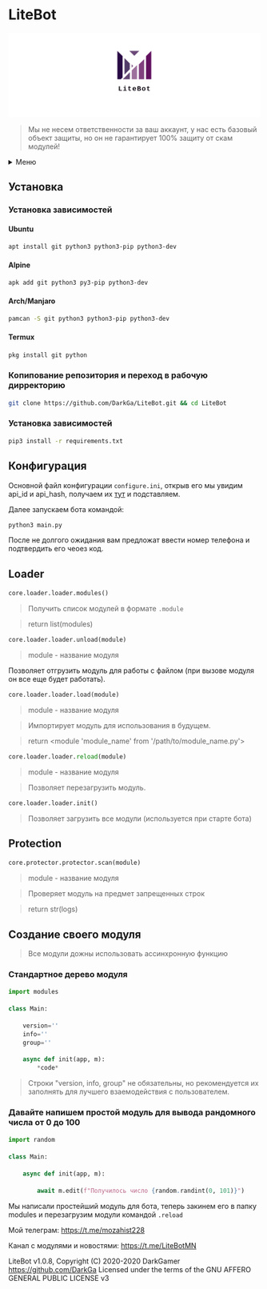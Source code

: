 # LiteBot

![banner](banner/twitter_header_photo_2.png)

> Мы не несем ответственности за ваш аккаунт, у нас есть базовый объект защиты, но он не гарантирует 100% защиту от скам модулей!

<details markdown='1'><summary>Меню</summary>

[Установка](#установка)

[Конфигурация](#конфигурация)
<details markdown='1'><summary>Документация</summary>

[Loader](#loader)

[Protection](#protection)

[Создание своего модуля](#создание-своего-модуля)
</details>

</details>

## Установка


### Установка зависимостей

#### Ubuntu
```bash
apt install git python3 python3-pip python3-dev
```

#### Alpine
```bash
apk add git python3 py3-pip python3-dev
```

#### Arch/Manjaro
```bash
pamcan -S git python3 python3-pip python3-dev
```

#### Termux
```bash
pkg install git python
```

### Копипование репозитория и переход в рабочую дирректорию
```bash
git clone https://github.com/DarkGa/LiteBot.git && cd LiteBot
```

### Установка зависимостей
```bash
pip3 install -r requirements.txt
```

## Конфигурация

Основной файл конфигурации `configure.ini`, открыв его мы увидим api_id и api_hash, получаем их [тут](https://my.telegram.org) и подставляем.

Далее запускаем бота командой:
```bash
python3 main.py
```

После не долгого ожидания вам предложат ввести номер телефона и подтвердить его чеоез код.

## Loader

```python
core.loader.loader.modules()
```

> Получить список модулей в формате `.module`

> return list(modules)

```python
core.loader.loader.unload(module)
```
> module - название модуля 

Позволяет отгрузить модуль для работы с файлом (при вызове модуля он все еще будет работать).

```python
core.loader.loader.load(module)
```
> module - название модуля 

> Импортирует модуль для использования в будущем.

> return <module 'module_name' from '/path/to/module_name.py'>

```python
core.loader.loader.reload(module)
```
> module - название модуля 

> Позволяет перезагрузить модуль.

```python
core.loader.loader.init()
```

> Позволяет загрузить все модули (используется при старте бота)

## Protection

```python
core.protector.protector.scan(module)
```
> module - название модуля 

> Проверяет модуль на предмет запрещенных строк

> return str(logs)

## Создание своего модуля

> Все модули дожны использовать ассинхронную функцию 

### Стандартное дерево модуля
```python
import modules

class Main:

	version=''
	info=''
	group=''

	async def init(app, m):
		*code*
```
> Строки "version, info, group" не обязательны, но рекомендуется их заполнять для лучшего взаемодействия с пользователем.

### Давайте напишем простой модуль для вывода рандомного числа от 0 до 100

```python
import random

class Main:
	
	async def init(app, m):
		
		await m.edit(f"Получилось число {random.randint(0, 101)}")
```

Мы написали простейший модуль для бота, теперь закинем его в папку modules и перезагрузим модули командой `.reload`


Мой телеграм: https://t.me/mozahist228

Канал с модулями и новостями: https://t.me/LiteBotMN

LiteBot v1.0.8, Copyright (C) 2020-2020 DarkGamer <https://github.com/DarkGa>
Licensed under the terms of the GNU AFFERO GENERAL PUBLIC LICENSE v3
